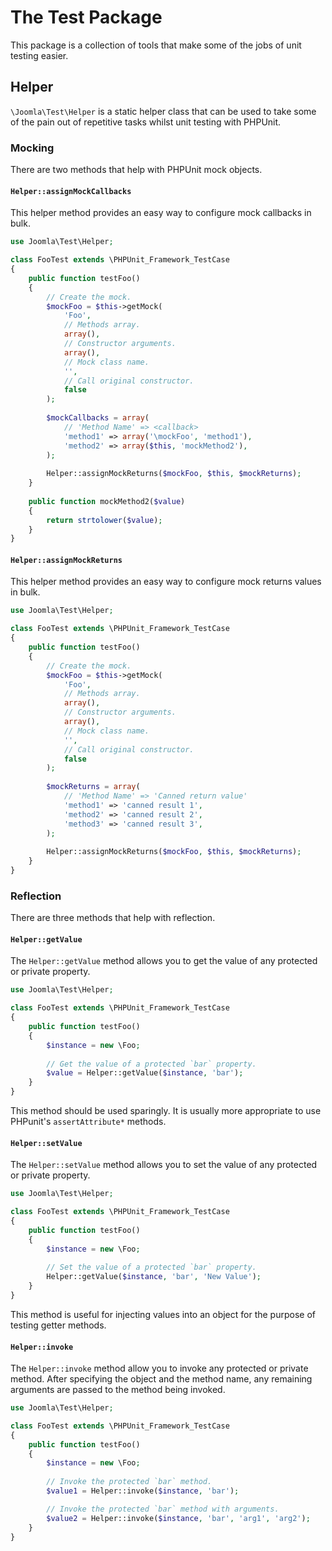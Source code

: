 # The Test Package

This package is a collection of tools that make some of the jobs of unit testing easier.

## Helper

`\Joomla\Test\Helper` is a static helper class that can be used to take some of the pain out of repetitive tasks whilst unit testing with PHPUnit.

### Mocking

There are two methods that help with PHPUnit mock objects.

#### `Helper::assignMockCallbacks`

This helper method provides an easy way to configure mock callbacks in bulk.

```php
use Joomla\Test\Helper;

class FooTest extends \PHPUnit_Framework_TestCase
{
	public function testFoo()
	{
		// Create the mock.
		$mockFoo = $this->getMock(
			'Foo',
			// Methods array.
			array(),
			// Constructor arguments.
			array(),
			// Mock class name.
			'',
			// Call original constructor.
			false
		);
		
		$mockCallbacks = array(
			// 'Method Name' => <callback>
			'method1' => array('\mockFoo', 'method1'),
			'method2' => array($this, 'mockMethod2'),
		);
		
		Helper::assignMockReturns($mockFoo, $this, $mockReturns);
	}
	
	public function mockMethod2($value)
	{
		return strtolower($value);
	}
}

```

#### `Helper::assignMockReturns`

This helper method provides an easy way to configure mock returns values in bulk.

```php
use Joomla\Test\Helper;

class FooTest extends \PHPUnit_Framework_TestCase
{
	public function testFoo()
	{
		// Create the mock.
		$mockFoo = $this->getMock(
			'Foo',
			// Methods array.
			array(),
			// Constructor arguments.
			array(),
			// Mock class name.
			'',
			// Call original constructor.
			false
		);
		
		$mockReturns = array(
			// 'Method Name' => 'Canned return value'
			'method1' => 'canned result 1',
			'method2' => 'canned result 2',
			'method3' => 'canned result 3',
		);
		
		Helper::assignMockReturns($mockFoo, $this, $mockReturns);
	}
}

```

### Reflection

There are three methods that help with reflection.

#### `Helper::getValue`

The `Helper::getValue` method allows you to get the value of any protected or private property.

```php
use Joomla\Test\Helper;

class FooTest extends \PHPUnit_Framework_TestCase
{
	public function testFoo()
	{
		$instance = new \Foo;
		
		// Get the value of a protected `bar` property.
		$value = Helper::getValue($instance, 'bar');
	}
}

```

This method should be used sparingly. It is usually more appropriate to use PHPunit's `assertAttribute*` methods.

#### `Helper::setValue`

The `Helper::setValue` method allows you to set the value of any protected or private property.

```php
use Joomla\Test\Helper;

class FooTest extends \PHPUnit_Framework_TestCase
{
	public function testFoo()
	{
		$instance = new \Foo;
		
		// Set the value of a protected `bar` property.
		Helper::getValue($instance, 'bar', 'New Value');
	}
}

```

This method is useful for injecting values into an object for the purpose of testing getter methods.

#### `Helper::invoke`

The `Helper::invoke` method allow you to invoke any protected or private method. After specifying the object and the method name, any remaining arguments are passed to the method being invoked.

```php
use Joomla\Test\Helper;

class FooTest extends \PHPUnit_Framework_TestCase
{
	public function testFoo()
	{
		$instance = new \Foo;
		
		// Invoke the protected `bar` method.
		$value1 = Helper::invoke($instance, 'bar');

		// Invoke the protected `bar` method with arguments.
		$value2 = Helper::invoke($instance, 'bar', 'arg1', 'arg2');
	}
}

```